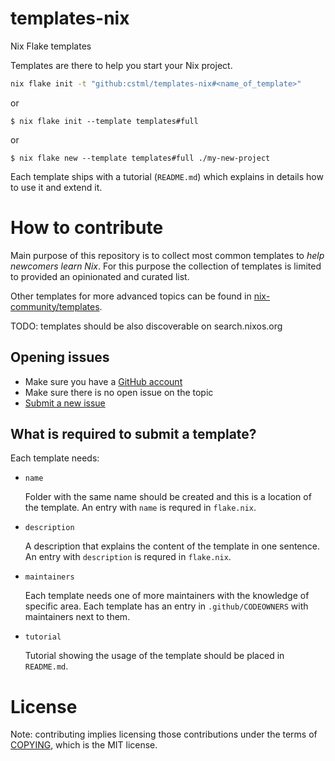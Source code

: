 # templates-nix

Nix Flake templates

Templates are there to help you start your Nix project.

```bash
nix flake init -t "github:cstml/templates-nix#<name_of_template>"
```

or 

```console
$ nix flake init --template templates#full
```

or

```console
$ nix flake new --template templates#full ./my-new-project
```

Each template ships with a tutorial (`README.md`) which explains in details how
to use it and extend it.


# How to contribute

Main purpose of this repository is to collect most common templates to *help
newcomers learn Nix*. For this purpose the collection of templates is limited
to provided an opinionated and curated list.

Other templates for more advanced topics can be found in
[nix-community/templates](https://github.com/nix-community/templates).

TODO: templates should be also discoverable on search.nixos.org


## Opening issues

* Make sure you have a [GitHub account](https://github.com/signup/free)
* Make sure there is no open issue on the topic
* [Submit a new issue](https://github.com/NixOS/templates/issues/new)


## What is required to submit a template?

Each template needs:

- `name`

  Folder with the same name should be created and this is a location of the
  template. An entry with `name` is requred in `flake.nix`.

- `description`

  A description that explains the content of the template in one sentence. An
  entry with `description` is requred in `flake.nix`.

- `maintainers`

  Each template needs one of more maintainers with the knowledge of specific
  area. Each template has an entry in `.github/CODEOWNERS` with maintainers
  next to them.

- `tutorial`

  Tutorial showing the usage of the template should be placed in `README.md`.


# License

Note: contributing implies licensing those contributions
under the terms of [COPYING](COPYING), which is the MIT license.
